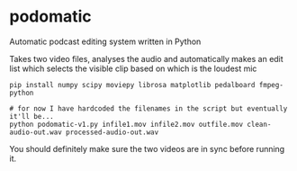 # podomatic
Automatic podcast editing system written in Python

Takes two video files, analyses the audio and automatically makes an edit list which selects the visible clip based on which is the loudest mic 

```
pip install numpy scipy moviepy librosa matplotlib pedalboard fmpeg-python 
```

```
# for now I have hardcoded the filenames in the script but eventually it'll be...
python podomatic-v1.py infile1.mov infile2.mov outfile.mov clean-audio-out.wav processed-audio-out.wav
```
You should definitely make sure the two videos are in sync before running it. 


